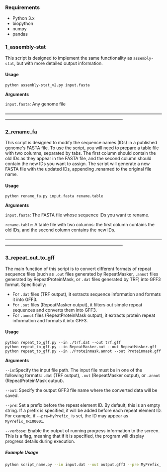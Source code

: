 ### Requirements

- Python 3.x
- biopython
- numpy
- pandas

### 1_assembly-stat

This script is designed to implement the same functionality as `assembly-stat`, but with more detailed output information. 

#### Usage

```shell
python assembly-stat_v2.py input.fasta
```

**Arguments**

`input.fasta`: Any genome file

**———————————————————————————————————————————————————————————————**

### 2_rename_fa

This script is designed to modify the sequence names (IDs) in a published genome's FASTA file. To use the script, you will need to prepare a table file with two columns, separated by tabs. The first column should contain the old IDs as they appear in the FASTA file, and the second column should contain the new IDs you want to assign. The script will generate a new FASTA file with the updated IDs, appending .renamed to the original file name.

#### Usage

```shell
python rename_fa.py input.fasta rename.table
```

**Arguments**

`input.fasta`: The FASTA file whose sequence IDs you want to rename.

`rename.table`: A table file with two columns: the first column contains the old IDs, and the second column contains the new IDs.

**———————————————————————————————————————————————————————————————**

### 3_repeat_out_to_gff

The main function of this script is to convert different formats of repeat sequence files (such as `.out` files generated by RepeatMasker, `.annot` files generated by RepeatProteinMask, or `.dat` files generated by TRF) into GFF3 format. Specifically:

- For `.dat` files (TRF output), it extracts sequence information and formats it into GFF3.
- For `.out` files (RepeatMasker output), it filters out simple repeat sequences and converts them into GFF3.
- For `.annot` files (RepeatProteinMask output), it extracts protein repeat information and formats it into GFF3.

#### Usage

```
python repeat_to_gff.py --in ./trf.dat --out trf.gff
python repeat_to_gff.py --in RepeatMasker.out --out RepeatMasker.gff
python repeat_to_gff.py --in ./Proteinmask.annot --out Proteinmask.gff
```

**Arguments**

`--in`:Specify the input file path. The input file must be in one of the following formats: `.dat` (TRF output), `.out` (RepeatMasker output), or `.annot` (RepeatProteinMask output).

`--out`: Specify the output GFF3 file name where the converted data will be saved.

`--pre`: Set a prefix before the repeat element ID. By default, this is an empty string. If a prefix is specified, it will be added before each repeat element ID. For example, if `--pre=MyPrefix_` is set, the ID may appear as `MyPrefix_TR100001`.

`--verbose`: Enable the output of running progress information to the screen. This is a flag, meaning that if it is specified, the program will display progress details during execution.

##### Example Usage

```bash
python script_name.py --in input.dat --out output.gff3 --pre MyPrefix_ --verbose
```

